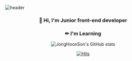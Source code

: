 ![header](https://capsule-render.vercel.app/api?type=waving&color=22b8cf&height=200&section=header&fontColor=e3fafc&text=JongHoonSon's%20Github&fontSize=40&fontAlignY=33)

<div align="center">

### 👋 Hi, I'm Junior front-end developer

### ✏ I'm Learning



![JongHoonSon's GitHub stats](https://github-readme-stats.vercel.app/api?username=JongHoonSon&show_icons=true&theme=vue-dark)

[![Hits](https://hits.seeyoufarm.com/api/count/incr/badge.svg?url=https%3A%2F%2Fgithub.com%2FJongHoonSon&count_bg=%2394D82D&title_bg=%23555555&icon=&icon_color=%23E7E7E7&title=hits&edge_flat=false)](https://hits.seeyoufarm.com)

  
</div>
  
<!--
**JongHoonSon/JongHoonSon** is a ✨ _special_ ✨ repository because its `README.md` (this file) appears on your GitHub profile.

Here are some ideas to get you started:

- 🔭 I’m currently working on ...
- 🌱 I’m currently learning ...
- 👯 I’m looking to collaborate on ...
- 🤔 I’m looking for help with ...
- 💬 Ask me about ...
- 📫 How to reach me: ...
- 😄 Pronouns: ...
- ⚡ Fun fact: ...
-->
